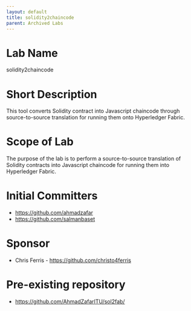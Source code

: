```yaml
---
layout: default
title: solidity2chaincode
parent: Archived Labs
---
```

# Lab Name
solidity2chaincode

# Short Description
This tool converts Solidity contract into Javascript chaincode through source-to-source translation for running them onto Hyperledger Fabric.

# Scope of Lab
The purpose of the lab is to perform a source-to-source translation of Solidity contracts into Javascript chaincode for running them into
Hyperledger Fabric.

# Initial Committers
- https://github.com/ahmadzafar
- https://github.com/salmanbaset

# Sponsor

- Chris Ferris -  https://github.com/christo4ferris

# Pre-existing repository
- https://github.com/AhmadZafarITU/sol2fab/
